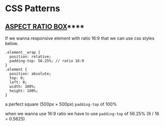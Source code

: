 # CSS Patterns

## [**ASPECT RATIO BOX**](https://css-tricks.com/aspect-ratio-boxes/)\*\*\*\*

If we wanna responsive element with ratio 16:9 that we can use css styles below.

```text
.element__wrap {
  position: relative;
  padding-top: 56.25%; // ratio 16:9
}
.element {
  position: absolute;
  top: 0;
  left: 0;
  width: 100%;
  height: 100%;
}
```

a perfect square \(500px × 500px\) `padding-top` of 100%

when we wanna use 16:9 ratio we have to use `padding-top` of 56.25% \(9 / 16 = 0.5625\)

